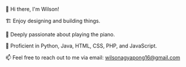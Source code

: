 👋 Hi there, I'm Wilson!

🏗️ Enjoy designing and building things.

🎹 Deeply passionate about playing the piano.

🌱 Proficient in Python, Java, HTML, CSS, PHP, and JavaScript.

📫 Feel free to reach out to me via email: wilsonagyapong16@gmail.com



<!---
WilsoAgya/WilsoAgya is a ✨ special ✨ repository because its `README.md` (this file) appears on your GitHub profile.
You can click the Preview link to take a look at your changes.
--->
